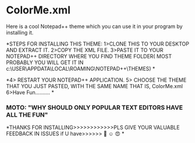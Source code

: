 # ColorMe.xml
Here is a cool Notepad++ theme which you can use it in your program by installing it.


*STEPS FOR INSTALLING THIS THEME:
1>CLONE THIS TO YOUR DESKTOP AND EXTRACT IT.
2>COPY THE XML FILE.
3>PASTE IT TO YOUR NOTEPAD++ DIRECTORY WHERE YOU FIND THEME FOLDER( MOST PROBABLY YOU WILL GET IT IN c:\\USER\APPDATA\LOCAL\ROAMING\NOTEPAD++\THEMES) *

*4> RESTART YOUR NOTEPAD++ APPLICATION.
5> CHOOSE THE THEME THAT YOU JUST PASTED, WITH THE SAME NAME THAT IS, ColorMe.xml 
6>Have Fun.......... *



### MOTO: "WHY SHOULD ONLY POPULAR TEXT EDITORS HAVE ALL THE FUN" ###
 
*THANKS FOR INSTALLING>>>>>>>>>>>>PLS GIVE YOUR VALUABLE FEEDBACK IN ISSUES if U have>>>>>> :smiling_face_with_three_hearts: :relaxed: :heart_eyes: *

